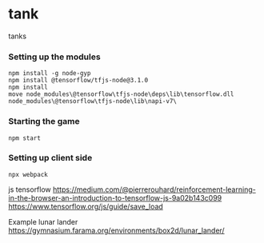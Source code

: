 # tank
tanks

### Setting up the modules
```
npm install -g node-gyp
npm install @tensorflow/tfjs-node@3.1.0
npm install
move node_modules\@tensorflow\tfjs-node\deps\lib\tensorflow.dll node_modules\@tensorflow\tfjs-node\lib\napi-v7\
```

### Starting the game
```npm start```

### Setting up client side
```npx webpack```

js tensorflow
https://medium.com/@pierrerouhard/reinforcement-learning-in-the-browser-an-introduction-to-tensorflow-js-9a02b143c099 
https://www.tensorflow.org/js/guide/save_load

Example lunar lander
https://gymnasium.farama.org/environments/box2d/lunar_lander/ 
